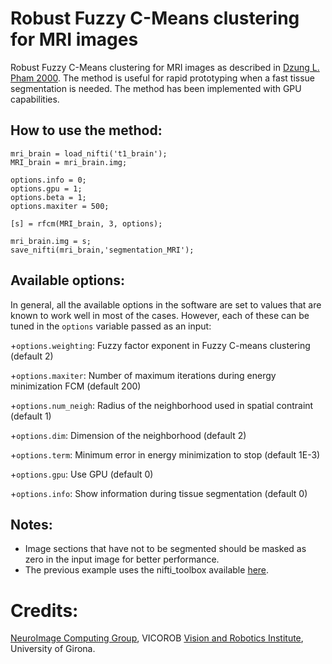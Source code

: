 # Robust Fuzzy C-Means clustering for MRI images

Robust Fuzzy C-Means clustering for MRI images as described in [Dzung L. Pham 2000](http://www.sciencedirect.com/science/article/pii/S1077314201909518). The method is useful for rapid prototyping when a fast tissue segmentation is needed. The method has been implemented with GPU capabilities. 

## How to use the method:

```
mri_brain = load_nifti('t1_brain');
MRI_brain = mri_brain.img;

options.info = 0;
options.gpu = 1;
options.beta = 1;
options.maxiter = 500;

[s] = rfcm(MRI_brain, 3, options);

mri_brain.img = s;
save_nifti(mri_brain,'segmentation_MRI');

```

## Available options:

In general, all the available options in the software are set to values that are known to work well in most of the cases. However, each of these can be tuned in the `options` variable passed as an input:


+`options.weighting`: Fuzzy factor exponent in Fuzzy C-means clustering (default 2)

+`options.maxiter`: Number of maximum iterations during energy minimization FCM (default 200)

+`options.num_neigh`: Radius of the neighborhood used in spatial contraint (default 1)

+`options.dim`: Dimension of the neighborhood (default 2)

+`options.term`:  Minimum error in energy minimization to stop (default 1E-3)

+`options.gpu`: Use GPU (default 0)

+`options.info`:  Show information during tissue segmentation (default 0)


## Notes:

+ Image sections that have not to be segmented should be masked as zero in the input image for better performance.
+ The previous example uses the nifti_toolbox available [here](https://github.com/sergivalverde/nifti_tools).


# Credits:

[NeuroImage Computing Group](http://atc.udg.edu/nic/research.html), VICOROB [Vision and Robotics Institute](vicorob.udg.edu), University of Girona.

